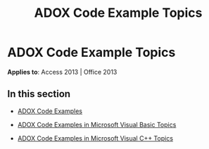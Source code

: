 ﻿---
title: ADOX Code Example Topics
TOCTitle: ADOX Code Examples
ms:assetid: ef8cc893-0484-4425-851d-0d65272fda99
ms:mtpsurl: https://msdn.microsoft.com/en-us/library/JJ250216(v=office.15)
ms:contentKeyID: 48548586
ms.date: 09/18/2015
mtps_version: v=office.15
---

# ADOX Code Example Topics


**Applies to**: Access 2013 | Office 2013

## In this section

  - [ADOX Code Examples](adox-code-examples.md)

  - [ADOX Code Examples in Microsoft Visual Basic Topics](adox-code-examples-in-microsoft-visual-basic-topics.md)

  - [ADOX Code Examples in Microsoft Visual C++ Topics](adox-code-examples-in-microsoft-visual-c-topics.md)

